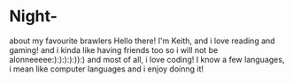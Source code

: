 # Night-
about my favourite brawlers
Hello there!
I'm Keith,
and i love reading and gaming!
and i kinda like having friends too so i will not be alonneeeee:):):):):)):)
and most of all, i love coding!
I know a few languages, i mean like computer languages and i enjoy doinng it!
